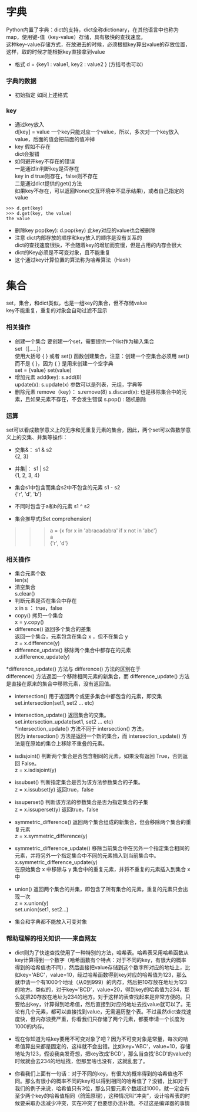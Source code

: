 # 字典
Python内置了字典：dict的支持，dict全称dictionary，在其他语言中也称为map，使用键-值（key-value）存储，具有极快的查找速度。   
这种key-value存储方式，在放进去的时候，必须根据key算出value的存放位置，这样，取的时候才能根据key直接拿到value   
* 格式
d = {key1 : value1, key2 : value2 }   (方括号也可以)
### 字典的数据
* 初始指定
如同上述格式
### key
* 通过key放入   
d[key] = value    一个key只能对应一个value，所以，多次对一个key放入value，后面的值会把前面的值冲掉
* key 假如不存在   
dict会报错
* 如何避开key不存在的错误  
一是通过in判断key是否存在     
  key in d      true则存在，false则不存在    
二是通过dict提供的get()方法    
  如果key不存在，可以返回None(交互环境中不显示结果)，或者自己指定的value    
```
>>> d.get(key)
>>> d.get(key, the value)
the value
```
* 删除key
pop(key): d.pop(key)   此key对应的value也会被删除
* 注意
dict内部存放的顺序和key放入的顺序是没有关系的   
dict的查找速度很快，不会随着key的增加而变慢，但是占用的内存会很大   
* dict的Key必须是不可变对象，且不能重复
* 这个通过key计算位置的算法称为哈希算法（Hash）

# 集合
set，集合，和dict类似，也是一组key的集合，但不存储value    
key不能重复，重复的对象会自动过滤不显示
### 相关操作
* 创建一个集合
要创建一个set，需要提供一个list作为输入集合  
  set（[.....]）    
使用大括号 { } 或者 set() 函数创建集合，注意：创建一个空集合必须用 set() 而不是 { }，因为 { } 是用来创建一个空字典    
set = {value}    set(value)
* 增加元素
add(key):   s.add(8)    
update(x):  s.update(x)   参数可以是列表，元组，字典等
* 删除元素
remove（key）： s.remove(8)
s.discard(x):   也是移除集合中的元素，且如果元素不存在，不会发生错误
s.pop() : 随机删除
### 运算
set可以看成数学意义上的无序和无重复元素的集合，因此，两个set可以做数学意义上的交集、并集等操作：
* 交集&：
s1 & s2  
{2, 3}  
* 并集|：
 s1 | s2  
{1, 2, 3, 4} 
* 集合s1中包含而集合s2中不包含的元素
s1 - s2   
{'r', 'd', 'b'}   
* 不同时包含于a和b的元素
s1 ^ s2    

* 集合推导式(Set comprehension)
>>> a = {x for x in 'abracadabra' if x not in 'abc'}    
>>> a    
{'r', 'd'}    

### 相关操作
* 集合元素个数  
len(s)
* 清空集合  
s.clear()
* 判断元素是否在集合中存在  
  x in s  ： true，false
* copy()	拷贝一个集合  
x = y.copy()
* difference()	返回多个集合的差集  
返回一个集合，元素包含在集合 x ，但不在集合 y   
z = x.difference(y)    
* difference_update()	移除两个集合中都存在的元素  
x.difference_update(y)    

*difference_update() 方法与 difference() 方法的区别在于   
difference() 方法返回一个移除相同元素的新集合，而 difference_update() 方法是直接在原来的集合中移除元素，没有返回值。

* intersection()	用于返回两个或更多集合中都包含的元素，即交集   
set.intersection(set1, set2 ... etc)

* intersection_update()	返回集合的交集。  
set.intersection_update(set1, set2 ... etc)   
*intersection_update() 方法不同于 intersection() 方法，  
因为 intersection() 方法是返回一个新的集合，而 intersection_update() 方法是在原始的集合上移除不重叠的元素。  

* isdisjoint()	判断两个集合是否包含相同的元素，如果没有返回 True，否则返回 False。  
z = x.isdisjoint(y)  

* issubset()	判断指定集合是否为该方法参数集合的子集。  
z = x.issubset(y)   返回true，false

* issuperset()	判断该方法的参数集合是否为指定集合的子集  
z = x.issuperset(y)    返回true，false

* symmetric_difference()	返回两个集合组成的新集合，但会移除两个集合的重复元素   
z = x.symmetric_difference(y)

* symmetric_difference_update()	移除当前集合中在另外一个指定集合相同的元素，并将另外一个指定集合中不同的元素插入到当前集合中。  
x.symmetric_difference_update(y)   
在原始集合 x 中移除与 y 集合中的重复元素，并将不重复的元素插入到集合 x 中  

* union()	返回两个集合的并集，即包含了所有集合的元素，重复的元素只会出现一次  
z = x.union(y)   
set.union(set1, set2...)   


* 集合和字典都不能放入可变对象   


### 帮助理解的相关知识——来自网友

* dict则为了快速查找使用了一种特别的方法，哈希表。哈希表采用哈希函数从key计算得到一个数字（哈希函数有个特点：对于不同的key，有很大的概率得到的哈希值也不同），然后直接把value存储到这个数字所对应的地址上，比如key='ABC'，value=10，经过哈希函数得到key对应的哈希值为123，那么就申请一个有1000个地址（从0到999）的内存，然后把10存放在地址为123的地方。类似的，对于key='BCD'，value=20，得到key的哈希值为234，那么就把20存放在地址为234的地方。对于这样的表查找起来是非常方便的。只要给出key，计算得到哈希值，然后直接到对应的地址去找value就可以了。无论有几个元素，都可以直接找到value，无需遍历整个表。不过虽然dict查找速度快，但内存浪费严重，你看我们只存储了两个元素，都要申请一个长度为1000的内存。

* 现在你知道为啥key要用不可变对象了吧？因为不可变对象是常量，每次的哈希值算出来都是固定的，这样就不会出错。比如key='ABC'，value=10，存储地址为123，假设我突发奇想，把key改成'BCD'，那么当查找'BCD'的value的时候就会去234的地址找，但那里啥也没有，这就乱套了。

* 你看我们上面有一句话：对于不同的key，有很大的概率得到的哈希值也不同。那么有很小的概率不同的key可以得到相同的哈希值了？没错，比如对于我们的例子来说，哈希值只有3位，那么只要元素个数超过1000，就一定会有至少两个key的哈希值相同（鸽笼原理），这种情况叫“冲突”，设计哈希表的时候要采取办法减少冲突，实在冲突了也要想办法补救。不过这是编译器的事情






























